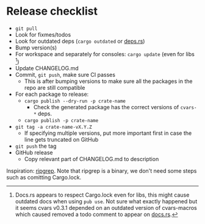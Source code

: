 # Release checklist

- `git pull`
- Look for fixmes/todos
- Look for outdated deps (`cargo outdated` or [deps.rs](https://deps.rs/repo/github/martin-t/cvars))
- Bump version(s)
- For workspace and separately for consoles: `cargo update` (even for libs [^lockfile])
- Update CHANGELOG.md
- Commit, `git push`, make sure CI passes
  - This is after bumping versions to make sure all the packages in the repo are still compatible
- For each package to release:
  - `cargo publish --dry-run -p crate-name`
    - Check the generated package has the correct versions of `cvars-*` deps.
  - `cargo publish -p crate-name`
- `git tag -a crate-name-vX.Y.Z`
  - If specifying multiple versions, put more important first in case the line gets truncated on GitHub
- `git push` the tag
- GitHub release
  - Copy relevant part of CHANGELOG.md to description

Inspiration: [ripgrep](https://github.com/BurntSushi/ripgrep/blob/master/RELEASE-CHECKLIST.md). Note that ripgrep is a binary, we don't need some steps such as comitting Cargo.lock.

[^lockfile]: Docs.rs appears to respect Cargo.lock even for libs, this might cause outdated docs when using `pub use`.
  Not sure what exactly happened but it seems cvars v0.3.1 depended on an outdated version of cvars-macros
  which caused removed a todo comment to appear on [docs.rs](https://docs.rs/cvars/0.3.1/cvars/macro.cvars.html).
